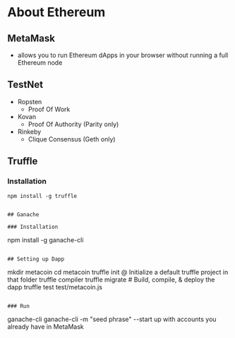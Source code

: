 # About Ethereum

## MetaMask
- allows you to run Ethereum dApps in your browser without running a full Ethereum node

## TestNet
- Ropsten
    - Proof Of Work
- Kovan
    - Proof Of Authority (Parity only)
- Rinkeby
    - Clique Consensus (Geth only)

## Truffle

### Installation
```
npm install -g truffle


## Ganache

### Installation
```
npm install -g ganache-cli
```

## Setting up Dapp
```
mkdir metacoin
cd metacoin
truffle init  @ Initialize a default truffle project in that folder
truffle compiler
truffle migrate  # Build, compile, & deploy the dapp
truffle test test/metacoin.js
```

### Run
```
ganache-cli
ganache-cli -m "seed phrase"  --start up with accounts you already have in MetaMask
```
